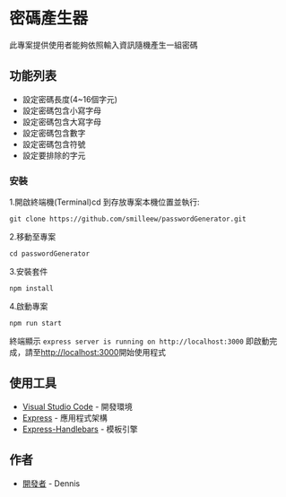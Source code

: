 # 密碼產生器

此專案提供使用者能夠依照輸入資訊隨機產生一組密碼

## 功能列表

- 設定密碼長度(4~16個字元)
- 設定密碼包含小寫字母
- 設定密碼包含大寫字母
- 設定密碼包含數字
- 設定密碼包含符號
- 設定要排除的字元

### 安裝

1.開啟終端機(Terminal)cd 到存放專案本機位置並執行:

```
git clone https://github.com/smilleew/passwordGenerator.git
```

2.移動至專案

```
cd passwordGenerator
```

3.安裝套件

```
npm install
```

4.啟動專案

```
npm run start
```

終端顯示 `express server is running on http://localhost:3000` 即啟動完成，請至[http://localhost:3000](http://localhost:3000)開始使用程式

## 使用工具

- [Visual Studio Code](https://visualstudio.microsoft.com/zh-hant/) - 開發環境
- [Express](https://www.npmjs.com/package/express) - 應用程式架構
- [Express-Handlebars](https://www.npmjs.com/package/express-handlebars) - 模板引擎

## 作者

- [開發者](https://github.com/smilleew) - Dennis
